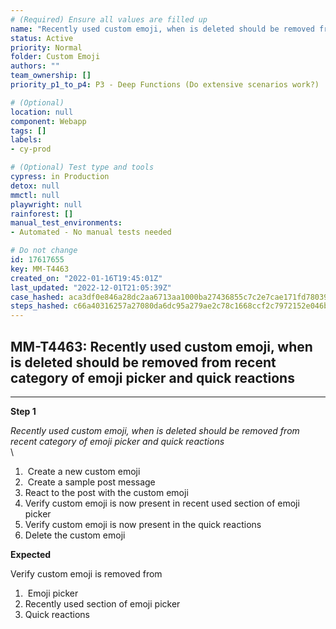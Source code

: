 ```yaml
---
# (Required) Ensure all values are filled up
name: "Recently used custom emoji, when is deleted should be removed from recent category of emoji picker and quick reactions"
status: Active
priority: Normal
folder: Custom Emoji
authors: ""
team_ownership: []
priority_p1_to_p4: P3 - Deep Functions (Do extensive scenarios work?)

# (Optional)
location: null
component: Webapp
tags: []
labels: 
- cy-prod

# (Optional) Test type and tools
cypress: in Production
detox: null
mmctl: null
playwright: null
rainforest: []
manual_test_environments: 
- Automated - No manual tests needed

# Do not change
id: 17617655
key: MM-T4463
created_on: "2022-01-16T19:45:01Z"
last_updated: "2022-12-01T21:05:39Z"
case_hashed: aca3df0e846a28dc2aa6713aa1000ba27436855c7c2e7cae171fd78039bfeab901ae2a86fc4186f39384ac31ce8f1440
steps_hashed: c66a40316257a27080da6dc95a279ae2c78c1668ccf2c7972152e046b3500717330eb796e3caf579114c12f4bb23ff39
---
```


<!-- (Auto-generated) Based on frontmatter's "key" and "name" -->

## MM-T4463: Recently used custom emoji, when is deleted should be removed from recent category of emoji picker and quick reactions

---

**Step 1**

_Recently used custom emoji, when is deleted should be removed from recent category of emoji picker and quick reactions_\
\\

1.  Create a new custom emoji
2.  Create a sample post message
3. React to the post with the custom emoji
4. Verify custom emoji is now present in recent used section of emoji picker
5. Verify custom emoji is now present in the quick reactions
6. Delete the custom emoji

**Expected**

Verify custom emoji is removed from

1.  Emoji picker
2. Recently used section of emoji picker
3. Quick reactions
